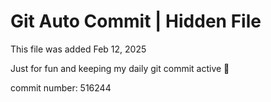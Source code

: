 # Git Auto Commit | Hidden File

This file was added Feb 12, 2025

Just for fun and keeping my daily git commit active 🤪

commit number: 516244
